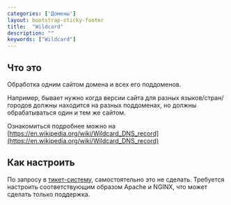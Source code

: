 ```yaml
---
categories: ['Домены']
layout: bootstrap-sticky-footer
title:  "Wildcard"
description: ""
keywords: ["Wildcard"]
---
```

## Что это

Обработка одним сайтом домена и всех его поддоменов.

Например, бывает нужно когда версии сайта для разных языков/стран/городов должны находится на разных поддоменах, но должны обрабатываться один и тем же сайтом.

Ознакомиться подробнее можно на [https://en.wikipedia.org/wiki/Wildcard_DNS_record](https://en.wikipedia.org/wiki/Wildcard_DNS_record)

## Как настроить

По запросу в [тикет-систему](https://cp.beget.com/support), самостоятельно это не сделать. Требуется настроить соответствующим образом Apache и NGINX, что может сделать только поддержка.